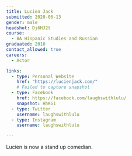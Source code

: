 ```yaml
---
title: Lucien Jack
submitted: 2020-06-13
gender: male
headshot: Dj6HJ2t
course:
  - BA Hispanic Studies and Russian
graduated: 2010
contact_allowed: true
careers:
  - Actor

links: 
  - type: Personal Website
    href: "https://lucienjack.com/"
    # Failed to capture snapshot
  - type: Facebook
    href: https://facebook.com/laughswithlulu/
    snapshot: HhKG1
  - type: Twitter 
    username: laughswithlulu
  - type: Instagram 
    username: laughswithlulu

--- 
```


Lucien is now a stand up comedian.
